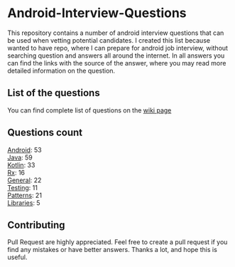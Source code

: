 # Android-Interview-Questions

This repository contains a number of android interview questions that can be used when vetting potential candidates. I created this list because wanted to have repo, where I can prepare for android job interview, without searching question and answers all around the internet. In all answers you can find the links with the source of the answer, where you may read more detailed information on the question.

## List of the questions
You can find complete list of questions on the [wiki page](https://github.com/Kirchhoff-/Android-Interview-Questions/wiki)

## Questions count

[Android](https://github.com/Kirchhoff-/Android-Interview-Questions/tree/master/Android): 53  
[Java](https://github.com/Kirchhoff-/Android-Interview-Questions/tree/master/Java): 59  
[Kotlin](https://github.com/Kirchhoff-/Android-Interview-Questions/tree/master/Kotlin): 33  
[Rx](https://github.com/Kirchhoff-/Android-Interview-Questions/tree/master/Rx): 16  
[General](https://github.com/Kirchhoff-/Android-Interview-Questions/tree/master/General): 22  
[Testing](https://github.com/Kirchhoff-/Android-Interview-Questions/tree/master/Testing): 11  
[Patterns](https://github.com/Kirchhoff-/Android-Interview-Questions/tree/master/Patterns): 21  
[Libraries](https://github.com/Kirchhoff-/Android-Interview-Questions/tree/master/Libraries): 5


## Contributing
Pull Request are highly appreciated. Feel free to create a pull request if you find any mistakes or have better answers. Thanks a lot, and hope this is useful.
